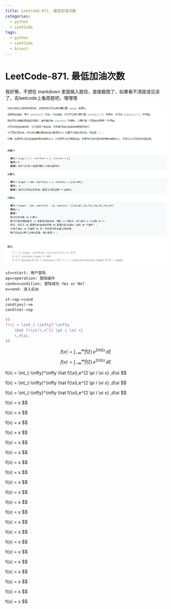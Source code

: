 ```yaml
---
title: LeetCode-871. 最低加油次数
categories:
  - python
  - LeetCode
tags:
  - python
  - LeetCode
  - bisect
---
```

# LeetCode-871. 最低加油次数

我好懒，不想在 markdown 里面输入题目，直接截图了，如果看不清就请见谅了，去leetcode上看原题吧，嘿嘿嘿

![](/public/img/2019-12-18_16-35-07.png)


```flow
st=>start: 用户登陆
op=>operation: 登陆操作
cond=>condition: 登陆成功 Yes or No?
e=>end: 进入后台

st->op->cond
cond(yes)->e
cond(no)->op
```

```latex
$$
f(x) = \int_{-\infty}^\infty
    \hat f(\xi)\,e^{2 \pi i \xi x}
    \,d\xi
$$
```
$$
f(x) = \int_{-\infty}^\infty
    \hat f(\xi)\,e^{2 \pi i \xi x}
    \,d\xi
$$
$$
f(x) = \int_{-\infty}^\infty
    \hat f(\xi)\,e^{2 \pi i \xi x}
    \,d\xi
$$

f(x) = \int_{-\infty}^\infty
    \hat f(\xi)\,e^{2 \pi i \xi x}
    \,d\xi
$$

f(x) = \int_{-\infty}^\infty
    \hat f(\xi)\,e^{2 \pi i \xi x}
    \,d\xi
$$

f(x) = \int_{-\infty}^\infty
    \hat f(\xi)\,e^{2 \pi i \xi x}
    \,d\xi
$$

f(x) = x
$$

f(x) = x
$$

f(x) = x
$$

f(x) = x
$$

f(x) = x
$$

f(x) = x
$$

f(x) = x
$$

f(x) = x
$$

f(x) = x
$$

f(x) = x
$$

f(x) = x
$$

f(x) = x
$$

f(x) = x
$$

f(x) = x
$$

f(x) = x
$$

f(x) = x
$$

f(x) = x
$$

f(x) = x
$$

f(x) = x
$$

f(x) = x
$$

f(x) = x
$$

